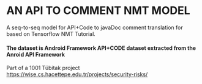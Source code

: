 # AN API TO COMMENT NMT MODEL
A seq-to-seq model for API+Code to javaDoc comment translation for based on Tensorflow NMT Tutorial.

#### The dataset is Android Framework API+CODE dataset extracted from the Anroid API Framework

Part of a 1001 Tübitak project https://wise.cs.hacettepe.edu.tr/projects/security-risks/ 

